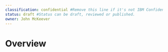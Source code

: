 ```yaml
---
classification: confidential #Remove this line if it's not IBM Confidential.
status: draft #Status can be draft, reviewed or published. 
owner: John McKeever
---
```

# Overview

